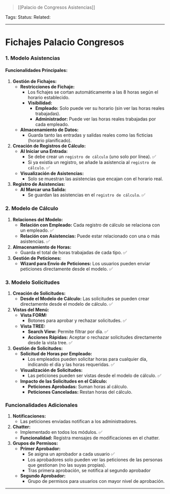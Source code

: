 > [[Palacio de Congresos Asistencias]]

Tags: 
Status: 
Related: 

___

# Fichajes Palacio Congresos

### **1. Modelo Asistencias**
#### **Funcionalidades Principales:**
1. **Gestión de Fichajes:**
    - **Restricciones de Fichaje:**
        - Los fichajes se cortan automáticamente a las 8 horas según el horario establecido.
        - **Visibilidad:**
            - **Empleado:** Solo puede ver su horario (sin ver las horas reales trabajadas).
            - **Administrador:** Puede ver las horas reales trabajadas por cada empleado.
    - **Almacenamiento de Datos:**
        - Guarda tanto las entradas y salidas reales como las ficticias (horario planificado).
2. **Creación de Registros de Cálculo:**
    - **Al Iniciar una Entrada:**
        - Se debe crear un `registro de cálculo` (uno solo por línea). ✅
        - Si ya existía un registro, se añade la asistencia al `registro de cálculo`. ✅
    - **Visualización de Asistencias:**
        - Solo se muestran las asistencias que encajan con el horario real.
3. **Registro de Asistencias:**
    - **Al Marcar una Salida:**
        - Se guardan las asistencias en el `registro de cálculo`. ✅

### **2. Modelo de Cálculo**
1. **Relaciones del Modelo:**
    - **Relación con Empleado:** Cada registro de cálculo se relaciona con un empleado. ✅
    - **Relación con Asistencias:** Puede estar relacionado con una o más asistencias. ✅
2. **Almacenamiento de Horas:**
    - Guarda el total de horas trabajadas de cada tipo. ✅
3. **Gestión de Peticiones:**
    - **Wizard para Envío de Peticiones:** Los usuarios pueden enviar peticiones directamente desde el modelo. ✅

### **3. Modelo Solicitudes**
1. **Creación de Solicitudes:**
    - **Desde el Modelo de Cálculo:** Las solicitudes se pueden crear directamente desde el modelo de cálculo. ✅
2. **Vistas del Menú:**
    - **Vista FORM:**
        - Botones para aprobar y rechazar solicitudes. ✅
    - **Vista TREE:**
        - **Search View:** Permite filtrar por día. ✅
        - **Acciones Rápidas:** Aceptar o rechazar solicitudes directamente desde la vista tree. ✅
3. **Gestión de Solicitudes:**
    - **Solicitud de Horas por Empleado:**
        - Los empleados pueden solicitar horas para cualquier día, indicando el día y las horas requeridas. ✅
    - **Visualización de Solicitudes:**
        - Las peticiones pueden ser vistas desde el modelo de cálculo. ✅
    - **Impacto de las Solicitudes en el Cálculo:**
        - **Peticiones Aprobadas:** Suman horas al cálculo.
        - **Peticiones Canceladas:** Restan horas del cálculo.

### **Funcionalidades Adicionales**
1. **Notificaciones:**
    - Las peticiones enviadas notifican a los administradores.
2. **Chatter:**
    - Implementado en todos los módulos. ✅
    - **Funcionalidad:** Registra mensajes de modificaciones en el chatter.
3. **Grupos de Permisos:**
    - **Primer Aprobador:**
        - Se asigna un aprobador a cada usuario ✅
        - Los aprobadores solo pueden ver las peticiones de las personas que gestionan (no las suyas propias).
        - Tras primera aprobación, se notifica al segundo aprobador
    - **Segundo Aprobador:**
	    - Grupo de permisos para usuarios con mayor nivel de aprobación.

---
